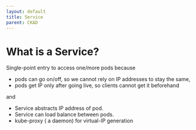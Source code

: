 ```yaml
---
layout: default
title: Service
parent: CKAD
---
```



# What is a Service?
Single-point entry to access one/more pods because 
- pods can go on/off, so we cannot rely on IP addresses to stay the same,
- pods get IP only after going live, so clients cannot get it beforehand

and

- Service abstracts IP address of pod.
- Service can load balance between pods.
- kube-proxy ( a daemon) for virtual-IP generation

